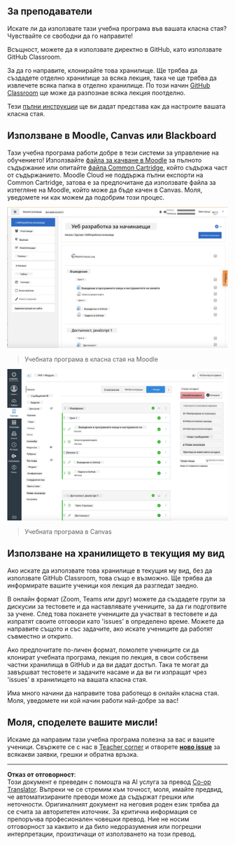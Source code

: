 <!--
CO_OP_TRANSLATOR_METADATA:
{
  "original_hash": "75cb51f7ca9ea0b097ef4a1287e9290c",
  "translation_date": "2025-08-28T07:30:02+00:00",
  "source_file": "for-teachers.md",
  "language_code": "bg"
}
-->
## За преподаватели

Искате ли да използвате тази учебна програма във вашата класна стая? Чувствайте се свободни да го направите!

Всъщност, можете да я използвате директно в GitHub, като използвате GitHub Classroom.

За да го направите, клонирайте това хранилище. Ще трябва да създадете отделно хранилище за всяка лекция, така че ще трябва да извлечете всяка папка в отделно хранилище. По този начин [GitHub Classroom](https://classroom.github.com/classrooms) ще може да разпознае всяка лекция поотделно.

Тези [пълни инструкции](https://github.blog/2020-03-18-set-up-your-digital-classroom-with-github-classroom/) ще ви дадат представа как да настроите вашата класна стая.

## Използване в Moodle, Canvas или Blackboard

Тази учебна програма работи добре в тези системи за управление на обучението! Използвайте [файла за качване в Moodle](../../../../../../../teaching-files/webdev-moodle.mbz) за пълното съдържание или опитайте [файла Common Cartridge](../../../../../../../teaching-files/webdev-common-cartridge.imscc), който съдържа част от съдържанието. Moodle Cloud не поддържа пълни експорти на Common Cartridge, затова е за предпочитане да използвате файла за изтегляне на Moodle, който може да бъде качен в Canvas. Моля, уведомете ни как можем да подобрим този процес.

![Moodle](../../translated_images/moodle.94eb93d714a50cb2c97435b408017dee224348b61bc86203ffd43a4f4e57b95f.bg.png)
> Учебната програма в класна стая на Moodle

![Canvas](../../translated_images/canvas.fbd605ff8e5b8aff567d398528ce113db304446b90b9cad55c654de3fdfcda34.bg.png)
> Учебната програма в Canvas

## Използване на хранилището в текущия му вид

Ако искате да използвате това хранилище в текущия му вид, без да използвате GitHub Classroom, това също е възможно. Ще трябва да информирате вашите ученици коя лекция да разгледат заедно.

В онлайн формат (Zoom, Teams или друг) можете да създадете групи за дискусии за тестовете и да наставлявате учениците, за да ги подготвите за учене. След това поканете учениците да участват в тестовете и да изпратят своите отговори като 'issues' в определено време. Можете да направите същото и със задачите, ако искате учениците да работят съвместно и открито.

Ако предпочитате по-личен формат, помолете учениците си да клонират учебната програма, лекция по лекция, в свои собствени частни хранилища в GitHub и да ви дадат достъп. Така те могат да завършват тестовете и задачите насаме и да ви ги изпращат чрез 'issues' в хранилището на вашата класна стая.

Има много начини да направите това работещо в онлайн класна стая. Моля, уведомете ни кой начин работи най-добре за вас!

## Моля, споделете вашите мисли!

Искаме да направим тази учебна програма полезна за вас и вашите ученици. Свържете се с нас в [Teacher corner](https://github.com/microsoft/Web-Dev-For-Beginners/discussions/categories/teacher-corner) и отворете [**ново issue**](https://github.com/microsoft/Web-Dev-For-Beginners/issues/new/choose) за всякакви заявки, грешки и обратна връзка.

---

**Отказ от отговорност**:  
Този документ е преведен с помощта на AI услуга за превод [Co-op Translator](https://github.com/Azure/co-op-translator). Въпреки че се стремим към точност, моля, имайте предвид, че автоматизираните преводи може да съдържат грешки или неточности. Оригиналният документ на неговия роден език трябва да се счита за авторитетен източник. За критична информация се препоръчва професионален човешки превод. Ние не носим отговорност за каквито и да било недоразумения или погрешни интерпретации, произтичащи от използването на този превод.